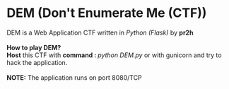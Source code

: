 # DEM (Don't Enumerate Me (CTF))
DEM is a Web Application CTF written in <i>Python (Flask)</i> by <b>pr2h</b><br><br><b>How to play DEM?</b><br><b>Host</b> this CTF with <b>command : </b><i>python DEM.py</i> or with gunicorn and try to hack the application.<br><br><b>NOTE:</b> The application runs on port 8080/TCP<br>
